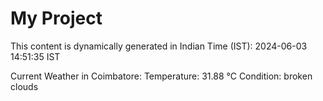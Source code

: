 # My Project

This content is dynamically generated in Indian Time (IST): 2024-06-03 14:51:35 IST


Current Weather in Coimbatore:
Temperature: 31.88 °C
Condition: broken clouds

